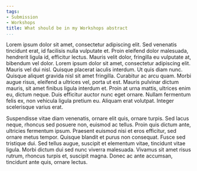 ```yaml
---
tags:
- Submission
- Workshops
title: What should be in my Workshops abstract
...
```

Lorem ipsum dolor sit amet, consectetur adipiscing elit. Sed venenatis tincidunt erat, id facilisis nulla vulputate et. Proin eleifend dolor malesuada, hendrerit ligula id, efficitur lectus. Mauris velit dolor, fringilla eu vulputate at, bibendum vel dolor. Lorem ipsum dolor sit amet, consectetur adipiscing elit. Mauris vel dui nisl. Quisque placerat iaculis interdum. Ut quis diam nunc. Quisque aliquet gravida nisl sit amet fringilla. Curabitur ac arcu quam. Morbi augue risus, eleifend a ultrices vel, porta ut est. Mauris pulvinar dictum mauris, sit amet finibus ligula interdum et. Proin at urna mattis, ultrices enim eu, dictum neque. Duis efficitur auctor nunc eget ornare. Nullam fermentum felis ex, non vehicula ligula pretium eu. Aliquam erat volutpat. Integer scelerisque varius erat.

Suspendisse vitae diam venenatis, ornare elit quis, ornare turpis. Sed lacus neque, rhoncus sed posuere non, euismod ac tellus. Proin quis dictum ante, ultricies fermentum ipsum. Praesent euismod nisi et eros efficitur, sed ornare metus tempor. Quisque blandit et purus non consequat. Fusce sed tristique dui. Sed tellus augue, suscipit et elementum vitae, tincidunt vitae ligula. Morbi dictum dui sed nunc viverra malesuada. Vivamus sit amet risus rutrum, rhoncus turpis et, suscipit magna. Donec ac ante accumsan, tincidunt ante quis, ornare lectus.
